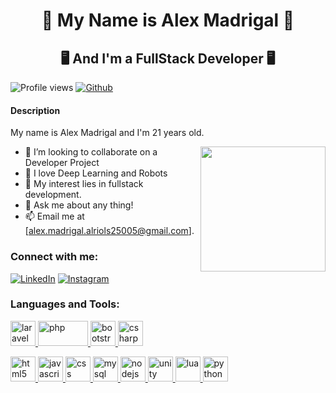 <h1 align="center"> 👾 My Name is Alex Madrigal 👾 </h1>
<h2 align="center"> 🖥️ And I'm a FullStack Developer 🖥️ </h2>

![Profile views](https://visitor-badge.glitch.me/badge?page_id=AlexMadrigalAlriols.AlexMadrigalAlriols)
[![Github](https://img.shields.io/github/followers/Aditya664?label=Follow&style=social)](https://github.com/AlexMadrigalAlriols)

<h4> Description </h4>
<p> My name is Alex Madrigal and I'm 21 years old.</p>

  <img align='right' src='https://user-images.githubusercontent.com/5713670/87202985-820dcb80-c2b6-11ea-9f56-7ec461c497c3.gif' width='200"'>

- 👯 I’m looking to collaborate on a Developer Project
- 🤖 I love Deep Learning and Robots
- 🤔 My interest lies in fullstack development.
- 💬 Ask me about any thing!
- 📫 Email me at [alex.madrigal.alriols25005@gmail.com].

<h3 align="left">Connect with me:</h3>
<p align="left">

<a href="https://www.linkedin.com/in/alex-madrigal-alriols-65b54b211/" target="_blank"><img src="https://img.shields.io/badge/LinkedIn-%230077B5.svg?&style=flat-square&logo=linkedin&logoColor=white" alt="LinkedIn"></a>
<a href="https://www.instagram.com/alexxmadrigal_" target="_blank"><img src="https://img.shields.io/badge/Instagram-%23E4405F.svg?&style=flat-square&logo=instagram&logoColor=white" alt="Instagram"></a>

<h3 align="left">Languages and Tools:</h3>
<p align="left"> 
  <a href="https://laravel.com" target="_blank"><img src="https://upload.vectorlogo.zone/logos/laravel/images/fd9bffa7-873e-4946-92bc-815ed69faeec.svg" alt="laravel" width="40" height="40"/> </a> 
  <a href="https://php.net" target="_blank"><img src="https://www.vectorlogo.zone/logos/php/php-ar21.svg" alt="php" width="80" height="40"/> </a> 
  
<a href="https://getbootstrap.com" target="_blank"> 
  <img src="https://www.vectorlogo.zone/logos/getbootstrap/getbootstrap-icon.svg" alt="bootstrap" width="40" height="40"/>
</a> 
<a href="https://www.w3schools.com/cs/" target="_blank">
  <img src="https://cdn.jsdelivr.net/npm/simple-icons@3.0.1/icons/csharp.svg" alt="csharp" width="40" height="40"/>
</a> 
  
  <a href="https://www.w3.org/html/" target="_blank"> <img src="https://www.vectorlogo.zone/logos/w3_html5/w3_html5-icon.svg" alt="html5" width="40" height="40"/> <a href="https://developer.mozilla.org/en-US/docs/Web/JavaScript" target="_blank"> <img src="https://www.vectorlogo.zone/logos/javascript/javascript-vertical.svg" alt="javascript" width="40" height="40"/> </a> <a href="https://www.w3schools.com/css/" target="_blank"> <img src="https://www.vectorlogo.zone/logos/netlifyapp_watercss/netlifyapp_watercss-official.svg" alt="css" width="40" height="40"/> </a> <a href="https://www.mysql.com/" target="_blank"> <img src="https://www.vectorlogo.zone/logos/mysql/mysql-ar21.svg" alt="mysql" width="40" height="40"/> </a> <a href="https://nodejs.org" target="_blank"> <img src="https://www.vectorlogo.zone/logos/nodejs/nodejs-icon.svg" alt="nodejs" width="40" height="40"/> </a> <a href="https://www.unity.com/" target="_blank"> <img src="https://www.vectorlogo.zone/logos/unity3d/unity3d-icon.svg" alt="unity" width="40" height="40"/> </a><a href="https://www.lua.org/manual/5.1/es/manual.html" target="_blank"> <img src="https://www.vectorlogo.zone/logos/lua/lua-icon.svg" alt="lua" width="40" height="40"/> </a> <a href="https://es.python.org/" target="_blank"> <img src="https://www.vectorlogo.zone/logos/python/python-icon.svg" alt="python" width="40" height="40"/> </a> </p>
